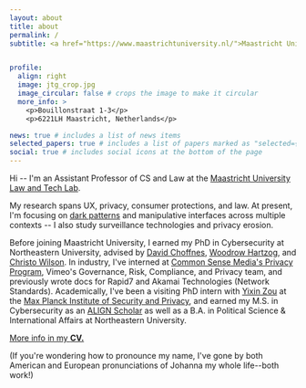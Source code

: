 ```yaml
---
layout: about
title: about
permalink: /
subtitle: <a href="https://www.maastrichtuniversity.nl/">Maastricht University</a>, <a href="https://www.maastrichtuniversity.nl/about-um/faculties/law/research/law-and-tech-lab">Law and Tech Lab</a>


profile:
  align: right
  image: jtg_crop.jpg
  image_circular: false # crops the image to make it circular
  more_info: >
    <p>Bouillonstraat 1-3</p>
    <p>6221LH Maastricht, Netherlands</p>

news: true # includes a list of news items
selected_papers: true # includes a list of papers marked as "selected={true}"
social: true # includes social icons at the bottom of the page
---
```


Hi -- I'm an Assistant Professor of CS and Law at the [Maastricht University Law and Tech Lab](https://www.maastrichtuniversity.nl/about-um/faculties/law/research/law-and-tech-lab). 

My research spans UX, privacy, consumer protections, and law. At present, I'm focusing on [dark patterns](https://www.deceptive.design) and manipulative interfaces across multiple contexts -- I also study surveillance technologies and privacy erosion. 

Before joining Maastricht University, I earned my PhD in Cybersecurity at Northeastern University, advised by [David Choffnes](https:/david.choffnes.com), [Woodrow Hartzog](https://woodrowhartzog.com), and [Christo Wilson](https://cbw.sh). In industry, I've interned at [Common Sense Media's Privacy Program](https://privacy.commonsense.org/), Vimeo's Governance, Risk, Compliance, and Privacy team, and previously wrote docs for Rapid7 and Akamai Technologies (Network Standards). 
Academically, I've been a visiting PhD intern with [Yixin Zou](https://yixinzou.github.io/) at the [Max Planck Institute of Security and Privacy](https://www.mpi-sp.org/), and earned my M.S. in Cybersecurity as an [ALIGN Scholar](https://www.khoury.northeastern.edu/programs/align-masters-of-science-in-computer-science/) as well as a B.A. in Political Science & International Affairs at Northeastern University.

[More info in my __CV.__](https://johannagunawan.com/assets/pdf/JTG_CV.pdf)

(If you're wondering how to pronounce my name, I've gone by both American and European pronunciations of Johanna my whole life--both work!)

